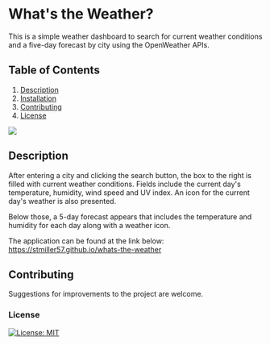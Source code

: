 # What's the Weather?

This is a simple weather dashboard to search for current weather conditions and a five-day forecast by city using the OpenWeather APIs.

## Table of Contents
1. [Description](#description)
2. [Installation](#installation)
2. [Contributing](#contributing)
3. [License](#license)

![](public/assets/Portfolio.gif)

## Description
After entering a city and clicking the search button, the box to the right is filled with current weather conditions. Fields include the current day's temperature, humidity, wind speed and UV index. An icon for the current day's weather is also presented.

Below those, a 5-day forecast appears that includes the temperature and humidity for each day along with a weather icon.

The application can be found at the link below:
https://stmiller57.github.io/whats-the-weather

## Contributing

Suggestions for improvements to the project are welcome. 

### License
[![License: MIT](https://img.shields.io/badge/License-MIT-yellow.svg)](https://opensource.org/licenses/MIT)